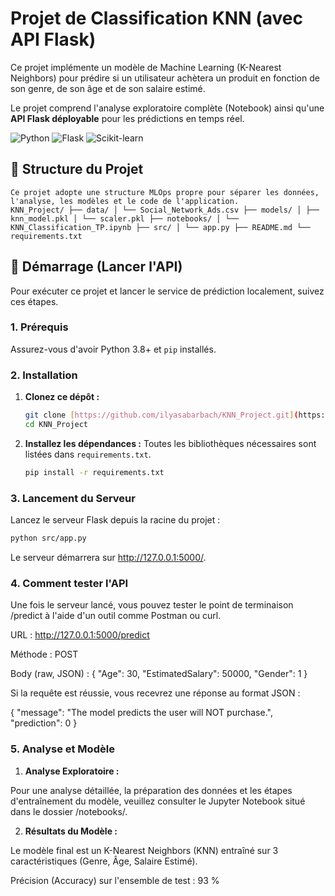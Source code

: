 # Projet de Classification KNN (avec API Flask)

Ce projet implémente un modèle de Machine Learning (K-Nearest Neighbors) pour prédire si un utilisateur achètera un produit en fonction de son genre, de son âge et de son salaire estimé.

Le projet comprend l'analyse exploratoire complète (Notebook) ainsi qu'une **API Flask déployable** pour les prédictions en temps réel.

![Python](https://img.shields.io/badge/Python-3.10+-blue?style=for-the-badge&logo=python)
![Flask](https://img.shields.io/badge/Flask-black?style=for-the-badge&logo=flask)
![Scikit-learn](https://img.shields.io/badge/Scikit--learn-F7931E?style=for-the-badge&logo=scikit-learn)

## 📂 Structure du Projet
```text
Ce projet adopte une structure MLOps propre pour séparer les données, l'analyse, les modèles et le code de l'application.
KNN_Project/ ├── data/ │ └── Social_Network_Ads.csv ├── models/ │ ├── knn_model.pkl │ └── scaler.pkl ├── notebooks/ │ └── KNN_Classification_TP.ipynb ├── src/ │ └── app.py ├── README.md └── requirements.txt
```
## 🚀 Démarrage (Lancer l'API)

Pour exécuter ce projet et lancer le service de prédiction localement, suivez ces étapes.

### 1. Prérequis

Assurez-vous d'avoir Python 3.8+ et `pip` installés.

### 2. Installation

1.  **Clonez ce dépôt :**
    ```bash
    git clone [https://github.com/ilyasabarbach/KNN_Project.git](https://github.com/ilyasabarbach/KNN_Project.git)
    cd KNN_Project
    ```

2.  **Installez les dépendances :**
    Toutes les bibliothèques nécessaires sont listées dans `requirements.txt`.
    ```bash
    pip install -r requirements.txt
    ```

### 3. Lancement du Serveur

Lancez le serveur Flask depuis la racine du projet :

```bash
python src/app.py
```

Le serveur démarrera sur http://127.0.0.1:5000/.

### 4. Comment tester l'API

Une fois le serveur lancé, vous pouvez tester le point de terminaison /predict à l'aide d'un outil comme Postman ou curl.

URL : http://127.0.0.1:5000/predict

Méthode : POST

Body (raw, JSON) :
{
    "Age": 30,
    "EstimatedSalary": 50000,
    "Gender": 1
}

Si la requête est réussie, vous recevrez une réponse au format JSON :

{
    "message": "The model predicts the user will NOT purchase.",
    "prediction": 0
}

### 5. Analyse et Modèle

1.  **Analyse Exploratoire :**

Pour une analyse détaillée, la préparation des données et les étapes d'entraînement du modèle, veuillez consulter le Jupyter Notebook situé dans le dossier /notebooks/.

2.  **Résultats du Modèle :**


Le modèle final est un K-Nearest Neighbors (KNN) entraîné sur 3 caractéristiques (Genre, Âge, Salaire Estimé).

Précision (Accuracy) sur l'ensemble de test : 93 %